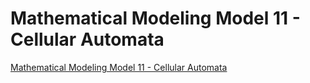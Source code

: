 # Mathematical Modeling Model 11 - Cellular Automata
[Mathematical Modeling Model 11 - Cellular Automata](https://aiwithcloud.com/2022/09/19/mathematical_modeling_model_11___cellular_automata/)